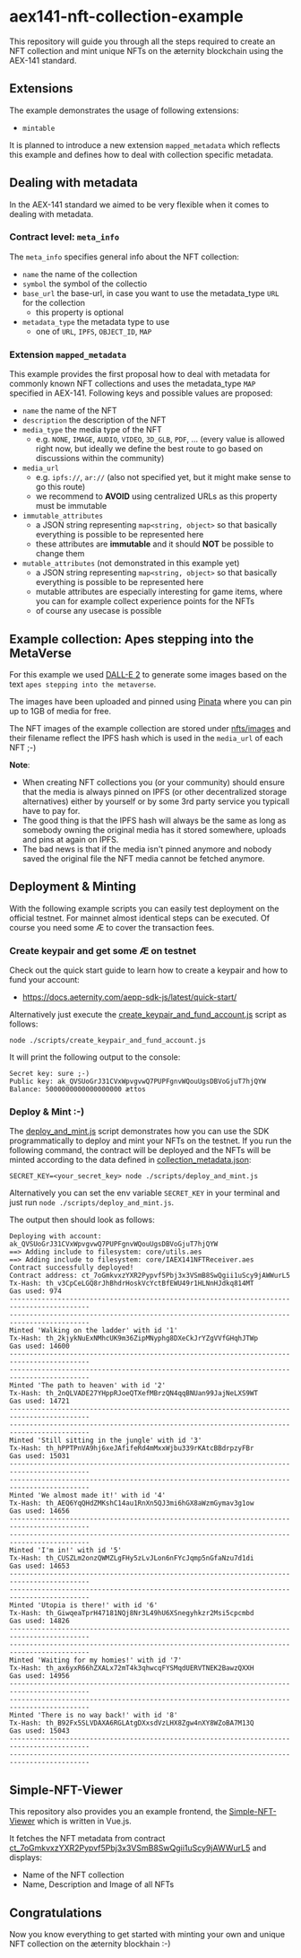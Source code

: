 # aex141-nft-collection-example

This repository will guide you through all the steps required to create an NFT collection and mint unique NFTs on the æternity blockchain using the AEX-141 standard.

## Extensions

The example demonstrates the usage of following extensions:
- `mintable`

It is planned to introduce a new extension `mapped_metadata` which reflects this example and defines how to deal with collection specific metadata.

## Dealing with metadata

In the AEX-141 standard we aimed to be very flexible when it comes to dealing with metadata.

### Contract level: `meta_info`

The `meta_info` specifies general info about the NFT collection:

- `name` the name of the collection
- `symbol` the symbol of the collectio
- `base_url` the base-url, in case you want to use the metadata_type `URL` for the collection
    - this property is optional
- `metadata_type` the metadata type to use
    - one of `URL`, `IPFS`, `OBJECT_ID`, `MAP`

### Extension `mapped_metadata`
This example provides the first proposal how to deal with metadata for commonly known NFT collections and uses the metadata_type `MAP` specified in AEX-141. Following keys and possible values are proposed:

- `name` the name of the NFT
- `description` the description of the NFT
- `media_type` the media type of the NFT
    - e.g. `NONE`, `IMAGE`, `AUDIO`, `VIDEO`, `3D_GLB`, `PDF`, ... (every value is allowed right now, but ideally we define the best route to go based on discussions within the community)
- `media_url`
    - e.g. `ipfs://`, `ar://` (also not specified yet, but it might make sense to go this route)
    - we recommend to **AVOID** using centralized URLs as this property must be immutable
- `immutable_attributes`
    - a JSON string representing `map<string, object>` so that basically everything is possible to be represented here
    - these attributes are **immutable** and it should **NOT** be possible to change them
- `mutable_attributes` (not demonstrated in this example yet)
    - a JSON string representing `map<string, object>` so that basically everything is possible to be represented here
    - mutable attributes are especially interesting for game items, where you can for example collect experience points for the NFTs
    - of course any usecase is possible

## Example collection: Apes stepping into the MetaVerse

For this example we used [DALL-E 2](https://openai.com/dall-e-2) to generate some images based on the text `apes stepping into the metaverse`.

The images have been uploaded and pinned using [Pinata](https://www.pinata.cloud) where you can pin up to 1GB of media for free.

The NFT images of the example collection are stored under [nfts/images](./nfts/images) and their filename reflect the IPFS hash which is used in the `media_url` of each NFT ;-)

**Note**:

- When creating NFT collections you (or your community) should ensure that the media is always pinned on IPFS (or other decentralized storage alternatives) either by yourself or by some 3rd party service you typicall have to pay for.
- The good thing is that the IPFS hash will always be the same as long as somebody owning the original media has it stored somewhere, uploads and pins at again on IPFS.
- The bad news is that if the media isn't pinned anymore and nobody saved the original file the NFT media cannot be fetched anymore.

## Deployment & Minting

With the following example scripts you can easily test deployment on the official testnet. For mainnet almost identical steps can be executed. Of course you need some Æ to cover the transaction fees.

### Create keypair and get some Æ on testnet
Check out the quick start guide to learn how to create a keypair and how to fund your account:

- https://docs.aeternity.com/aepp-sdk-js/latest/quick-start/

Alternatively just execute the [create_keypair_and_fund_account.js](./scripts/create_keypair_and_fund_account.js) script as follows:

`node ./scripts/create_keypair_and_fund_account.js`

It will print the following output to the console:

```
Secret key: sure ;-)
Public key: ak_QVSUoGrJ31CVxWpvgvwQ7PUPFgnvWQouUgsDBVoGjuT7hjQYW
Balance: 5000000000000000000 ættos
```

### Deploy & Mint :-)
The [deploy_and_mint.js](./scripts/deploy_and_mint.js) script demonstrates how you can use the SDK programmatically to deploy and mint your NFTs on the testnet. If you run the following command, the contract will be deployed and the NFTs will be minted according to the data defined in [collection_metadata.json](./nfts/collection_metadata.json):

`SECRET_KEY=<your_secret_key> node ./scripts/deploy_and_mint.js`

Alternatively you can set the env variable `SECRET_KEY` in your terminal and just run `node ./scripts/deploy_and_mint.js`.

The output then should look as follows:

```
Deploying with account: ak_QVSUoGrJ31CVxWpvgvwQ7PUPFgnvWQouUgsDBVoGjuT7hjQYW
==> Adding include to filesystem: core/utils.aes
==> Adding include to filesystem: core/IAEX141NFTReceiver.aes
Contract successfully deployed!
Contract address: ct_7oGmkvxzYXR2Pypvf5Pbj3x3VSmB8SwQgii1uScy9jAWWurL5
Tx-Hash: th_v3CpCeLGQ8rJhBhdrHoskVcYctBfEWU49r1HLNnHJdkq814MT
Gas used: 974
------------------------------------------------------------------------------------------
------------------------------------------------------------------------------------------
Minted 'Walking on the ladder' with id '1'
Tx-Hash: th_2kjykNuExNMhcUK9m36ZipMNyphg8DXeCkJrYZgVVfGHqhJTWp
Gas used: 14600
------------------------------------------------------------------------------------------
------------------------------------------------------------------------------------------
Minted 'The path to heaven' with id '2'
Tx-Hash: th_2nQLVADE27YHppRJoeQTXefMBrzQN4qqBNUan99JajNeLXS9WT
Gas used: 14721
------------------------------------------------------------------------------------------
------------------------------------------------------------------------------------------
Minted 'Still sitting in the jungle' with id '3'
Tx-Hash: th_hPPTPnVA9hj6xeJAfifeRd4mMxxWjbu339rKAtcBBdrpzyFBr
Gas used: 15031
------------------------------------------------------------------------------------------
------------------------------------------------------------------------------------------
Minted 'We almost made it!' with id '4'
Tx-Hash: th_AEQ6YqQHdZMKshC14au1RnXn5QJ3mi6hGX8aWzmGymav3g1ow
Gas used: 14656
------------------------------------------------------------------------------------------
------------------------------------------------------------------------------------------
Minted 'I'm in!' with id '5'
Tx-Hash: th_CUSZLm2onzQWMZLgFHy5zLvJLon6nFYcJqmp5nGfaNzu7d1di
Gas used: 14653
------------------------------------------------------------------------------------------
------------------------------------------------------------------------------------------
Minted 'Utopia is there!' with id '6'
Tx-Hash: th_GiwqeaTprH47181NQj8Nr3L49hU6XSnegyhkzr2Msi5cpcmbd
Gas used: 14826
------------------------------------------------------------------------------------------
------------------------------------------------------------------------------------------
Minted 'Waiting for my homies!' with id '7'
Tx-Hash: th_ax6yxR66hZXALx72mT4k3qhwcqFYSMqdUERVTNEK2BawzQXXH
Gas used: 14956
------------------------------------------------------------------------------------------
------------------------------------------------------------------------------------------
Minted 'There is no way back!' with id '8'
Tx-Hash: th_B92Fx5SLVDAXA6RGLAtgDXxsdVzLHX8Zgw4nXY8WZoBA7M13Q
Gas used: 15043
------------------------------------------------------------------------------------------
------------------------------------------------------------------------------------------
```

## Simple-NFT-Viewer
This repository also provides you an example frontend, the [Simple-NFT-Viewer](./simple-nft-viewer) which is written in Vue.js.

It fetches the NFT metadata from contract [ct_7oGmkvxzYXR2Pypvf5Pbj3x3VSmB8SwQgii1uScy9jAWWurL5](https://explorer.testnet.aeternity.io/contracts/transactions/ct_7oGmkvxzYXR2Pypvf5Pbj3x3VSmB8SwQgii1uScy9jAWWurL5) and displays:
 - Name of the NFT collection
 - Name, Description and Image of all NFTs

## Congratulations
Now you know everything to get started with minting your own and unique NFT collection on the æternity blockhain :-)